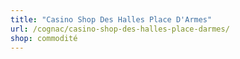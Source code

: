 ```yaml
---
title: "Casino Shop Des Halles Place D'Armes"
url: /cognac/casino-shop-des-halles-place-darmes/
shop: commodité
---
```

